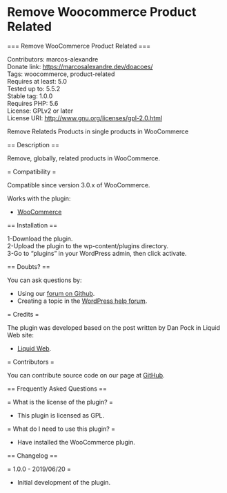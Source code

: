 # Remove Woocommerce Product Related

=== Remove WooCommerce Product Related ===

Contributors: marcos-alexandre    
Donate link: https://marcosalexandre.dev/doacoes/  
Tags: woocommerce, product-related  
Requires at least: 5.0  
Tested up to: 5.5.2  
Stable tag: 1.0.0  
Requires PHP: 5.6  
License: GPLv2 or later  
License URI: http://www.gnu.org/licenses/gpl-2.0.html 

Remove Relateds Products in single products in WooCommerce

== Description ==

Remove, globally, related products in WooCommerce.  

= Compatibility =

Compatible since version 3.0.x of WooCommerce.

Works with the plugin:

* [WooCommerce](https://wordpress.org/plugins/woocommerce/)

== Installation ==  

1-Download the plugin.  
2-Upload the plugin to the wp-content/plugins directory.  
3-Go to “plugins” in your WordPress admin, then click activate. 

== Doubts? ==

You can ask questions by:  

* Using our [forum on Github](https://github.com/marcos-alexandre82/remove-woocommerce-product-related/issues).
* Creating a topic in the [WordPress help forum](https://wordpress.org/support/plugin/remove-woocommerce-product-related).

= Credits =

The plugin was developed based on the post written by Dan Pock in Liquid Web site:  

* [Liquid Web](https://www.liquidweb.com/kb/disable-related-products-woocommerce-product-pages/).

= Contributors =

You can contribute source code on our page at [GitHub](https://github.com/marcos-alexandre82/remove-woocommerce-product-related/issues).

== Frequently Asked Questions ==

= What is the license of the plugin? =

* This plugin is licensed as GPL.

= What do I need to use this plugin? =

* Have installed the WooCommerce plugin.

== Changelog ==

= 1.0.0 - 2019/06/20 =

- Initial development of the plugin.
